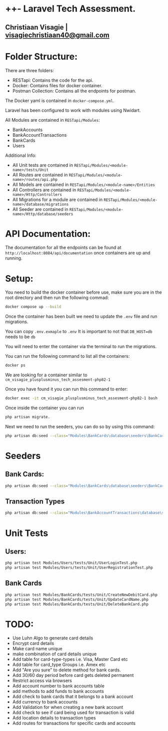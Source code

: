 # ++- Laravel Tech Assessment.
## Christiaan Visagie | visagiechristiaan40@gmail.com

# Folder Structure:
There are three folders:
- RESTapi: Contains the code for the api.
- Docker: Contains files for docker container.
- Postman Collection: Contains all the endpoints for postman.

The Docker yaml is contained in `docker-compose.yml`.

Laravel has been configured to work with modules using Nwidart.

All Modules are contained in `RESTapi/Modules`:
- BankAccounts
- BankAccountTransactions
- BankCards
- Users

Additional Info:
- All Unit tests are contained in `RESTapi/Modules/<module-name>/tests/Unit`
- All Routes are contained in `RESTapi/Modules/<module-name>/routes/api.php`
- All Models are contained in `RESTapi/Modules/<module-name>/Entities`
- All Controllers are contained in `RESTapi/Modules/<module-name>/Http/Controllers`
- All Migrations for a module are contained in `RESTapi/Modules/<module-name>/database/migrations`
- All Seeder are contained in `RESTapi/Modules/<module-name>/Http/database/seeders`

# API Documentation:
The documentation for all the endpoints can be found at `http://localhost:8084/api/documentation` once containers are up
and running.

# Setup:
You need to build the docker container before use, make sure you are in the root directory and then run the following commad:
```bash
docker compose up --build
```

Once the container has been built we need to update the `.env` file and run migrations. 

You can copy `.env.exmaple` to `.env`
It is important to not that `DB_HOST=db` needs to be `db`

You will need to enter the container via the terminal to run the migrations.

You can run the following command to list all the containers:
```bash
docker ps
```

We are looking for a container similar to `cm_visagie_plusplusminus_tech_assesment-php82-1`

Once you have found it you can run this command to enter:
```bash
docker exec -it cm_visagie_plusplusminus_tech_assesment-php82-1 bash
```
Once inside the container you can run 
```bash
php artisan migrate.
```

Next we need to run the seeders, you can do so by using this command:
```bash
php artisan db:seed --class="Modules\BankCards\database\seeders\BankCardTypesSeeder"
```

# Seeders
## Bank Cards:
```bash
php artisan db:seed --class="Modules\BankCards\database\seeders\BankCardTypesSeeder"
```

## Transaction Types
```bash
php artisan db:seed --class="Modules\BankAccountTransactions\database\seeders\TransactionsTypeSeeder"
```

# Unit Tests
## Users:
```bash
php artisan test Modules/Users/tests/Unit/UserLoginTest.php
php artisan test Modules/Users/tests/Unit/UserRegistrationTest.php
```

## Bank Cards
```bash
php artisan test Modules/BankCards/tests/Unit/CreateNewDebitCard.php
php artisan test Modules/BankCards/tests/Unit/UpdateCardName.php
php artisan test Modules/BankCards/tests/Unit/DeleteBankCard.php
```

# TODO:
- Use Luhn Algo to generate card details
- Encrypt card details
- Make card name unique
- make combination of card details unique
- Add table for card-type-types i.e. Visa, Master Card etc
- Add table for card_type Groups i.e. Amex etc
- Add "Are you sure" to delete method for bank cards.
- Add 30/60 day period before card gets deleted permanent
- Restrict access via browsers
- Add account number to bank accounts table
- add methods to add funds to bank accounts
- Add check to bank cards that it belongs to a bank account
- Add currency to bank accounts
- Add Validation for when creating a new bank account
- Add check to see if card being used for transaction is valid
- Add location details to transaction types
- Add routes for transactions for specific cards and accounts